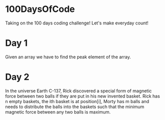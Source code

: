# 100DaysOfCode
Taking on the 100 days coding challenge! Let's make everyday count!

# Day 1
  Given an array we have to find the peak element of the array.

# Day 2
In the universe Earth C-137, Rick discovered a special form of magnetic force between two balls if they are put in his new invented basket. 
Rick has n empty baskets, the ith basket is at position[i], Morty has m balls and needs to distribute the balls into the baskets such that the 
minimum magnetic force between any two balls is maximum.